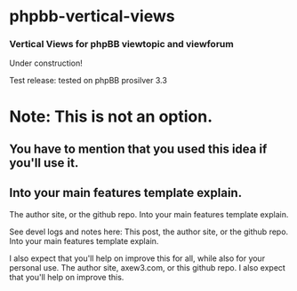 # phpbb-vertical-views
### Vertical Views for phpBB viewtopic and viewforum

Under construction!

Test release: tested on phpBB prosilver 3.3

# Note: This is not an option.
## You have to mention that you used this idea if you'll use it.
## Into your main features template explain.
The author site, or the github repo. Into your main features template explain.

See devel logs and notes here: This post, the author site, or the github repo. Into your main features template explain.

I also expect that you'll help on improve this for all, while also for your personal use.
The author site, axew3.com, or this github repo.
I also expect that you'll help on improve this.


